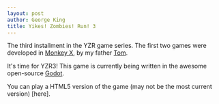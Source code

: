 ```yaml
---
layout: post
author: George King
title: Yikes! Zombies! Run! 3
---
```


The third installment in the YZR game series. The first two games were developed in [Monkey X](https://github.com/blitz-research/monkey/tree/develop), by my father [Tom](http://silentshark.co.uk/). 

It's time for YZR3! This game is currently being written in the awesome open-source [Godot](https://godotengine.org/).

You can play a HTML5 version of the game (may not be the most current version) [here].
